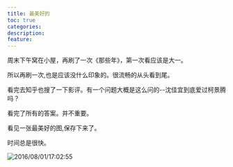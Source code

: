 ```yaml
---
title: 最美好的
toc: true
categories:
description:
feature:
---
```




<!--more-->

周末下午窝在小屋，再刷了一次《那些年》，第一次看应该是大一。

所以再刷一次,也是应该没什么印象的。很流畅的从头看到尾。

看完去知乎也搜了一下影评。有一个问题大概是这么问的--沈佳宜到底爱过柯景腾吗？

看完了所有的答案。并不重要。

看见一张最美好的图,保存下来了。

时间总是很快。

![2016/08/01/17:02:55 ](http://7xrl8j.com1.z0.glb.clouddn.com/thegirl.jpg )

